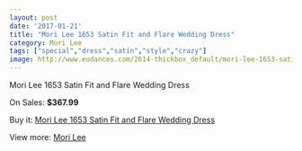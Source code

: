 ```yaml
---
layout: post
date: '2017-01-21'
title: "Mori Lee 1653 Satin Fit and Flare Wedding Dress"
category: Mori Lee
tags: ["special","dress","satin","style","crazy"]
image: http://www.eudances.com/2614-thickbox_default/mori-lee-1653-satin-fit-and-flare-wedding-dress.jpg
---
```

Mori Lee 1653 Satin Fit and Flare Wedding Dress

On Sales: **$367.99**
<a href="https://www.eudances.com/en/mori-lee/873-mori-lee-1653-satin-fit-and-flare-wedding-dress.html"><amp-img layout="responsive" width="600" height="600" src="//www.eudances.com/2614-thickbox_default/mori-lee-1653-satin-fit-and-flare-wedding-dress.jpg" alt="Mori Lee 1653 Satin Fit and Flare Wedding Dress 0" /></a>
<a href="https://www.eudances.com/en/mori-lee/873-mori-lee-1653-satin-fit-and-flare-wedding-dress.html"><amp-img layout="responsive" width="600" height="600" src="//www.eudances.com/2615-thickbox_default/mori-lee-1653-satin-fit-and-flare-wedding-dress.jpg" alt="Mori Lee 1653 Satin Fit and Flare Wedding Dress 1" /></a>
<a href="https://www.eudances.com/en/mori-lee/873-mori-lee-1653-satin-fit-and-flare-wedding-dress.html"><amp-img layout="responsive" width="600" height="600" src="//www.eudances.com/2616-thickbox_default/mori-lee-1653-satin-fit-and-flare-wedding-dress.jpg" alt="Mori Lee 1653 Satin Fit and Flare Wedding Dress 2" /></a>

Buy it: [Mori Lee 1653 Satin Fit and Flare Wedding Dress](https://www.eudances.com/en/mori-lee/873-mori-lee-1653-satin-fit-and-flare-wedding-dress.html "Mori Lee 1653 Satin Fit and Flare Wedding Dress")

View more: [Mori Lee](https://www.eudances.com/en/9-mori-lee "Mori Lee")